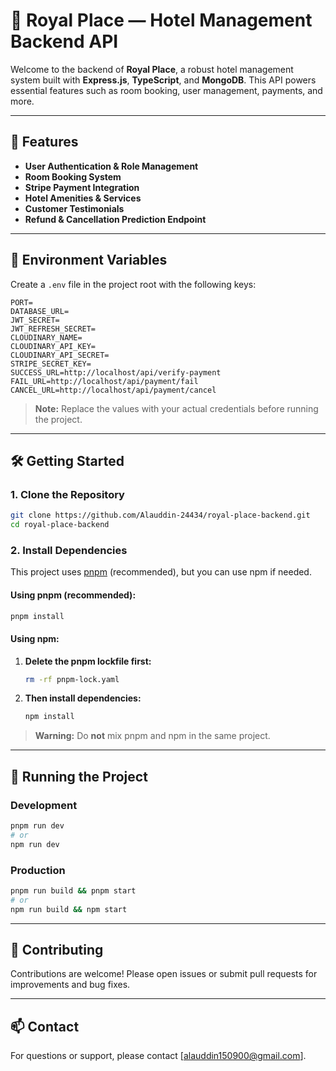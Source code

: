 # 🏨 Royal Place — Hotel Management Backend API

Welcome to the backend of **Royal Place**, a robust hotel management system built with **Express.js**, **TypeScript**, and **MongoDB**. This API powers essential features such as room booking, user management, payments, and more.

---

## 🚀 Features

- **User Authentication & Role Management**
- **Room Booking System**
- **Stripe Payment Integration**
- **Hotel Amenities & Services**
- **Customer Testimonials**
- **Refund & Cancellation Prediction Endpoint**

---

## 🔐 Environment Variables

Create a `.env` file in the project root with the following keys:

```env
PORT=
DATABASE_URL=
JWT_SECRET=
JWT_REFRESH_SECRET=
CLOUDINARY_NAME=
CLOUDINARY_API_KEY=
CLOUDINARY_API_SECRET=
STRIPE_SECRET_KEY=
SUCCESS_URL=http://localhost/api/verify-payment
FAIL_URL=http://localhost/api/payment/fail
CANCEL_URL=http://localhost/api/payment/cancel
```

> **Note:** Replace the values with your actual credentials before running the project.

---

## 🛠 Getting Started

### 1. Clone the Repository

```bash
git clone https://github.com/Alauddin-24434/royal-place-backend.git
cd royal-place-backend
```

### 2. Install Dependencies

This project uses [pnpm](https://pnpm.io/) (recommended), but you can use npm if needed.

#### Using pnpm (recommended):

```bash
pnpm install
```

#### Using npm:

1. **Delete the pnpm lockfile first:**
    ```bash
    rm -rf pnpm-lock.yaml
    ```
2. **Then install dependencies:**
    ```bash
    npm install
    ```

> **Warning:** Do **not** mix pnpm and npm in the same project.

---

## 🚀 Running the Project

### Development

```bash
pnpm run dev
# or
npm run dev
```

### Production

```bash
pnpm run build && pnpm start
# or
npm run build && npm start
```


---

## 🤝 Contributing

Contributions are welcome! Please open issues or submit pull requests for improvements and bug fixes.

---

## 📫 Contact

For questions or support, please contact [alauddin150900@gmail.com].
